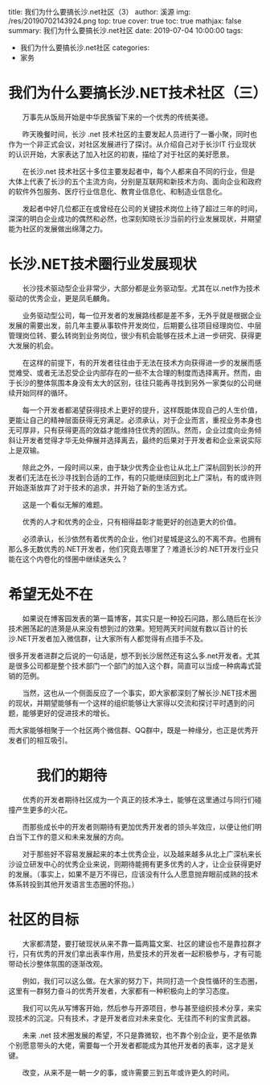 title: 我们为什么要搞长沙.net社区（3）
author: 溪源
img: /res/20190702143924.png
top: true
cover: true
toc: true
mathjax: false
summary: 我们为什么要搞长沙.net社区
date: 2019-07-04 10:00:00
tags:

- 我们为什么要搞长沙.net社区
  categories:
- 家务

# 我们为什么要搞长沙.NET技术社区（三） 

　　万事先从饭局开始是中华民族留下来的一个优秀的传统美德。

　　昨天晚餐时间，长沙 .net 技术社区的主要发起人员进行了一番小聚，同时也作为一个非正式会议，对社区发展进行了探讨。从介绍自己对于长沙IT 行业现状的认识开始，大家表达了加入社区的初衷，描绘了对于社区的美好愿景。

　　在长沙.net 技术社区十多位主要发起者中，每个人都来自不同的行业，但是大体上代表了长沙的五个主流方向，分别是互联网和新技术方向、面向企业和政府的软件外包服务、医疗行业信息化、教育业信息化、和制造业信息化。

　　发起者中好几位都正在或曾经在公司的关键技术岗位上待了超过三年的时间，深深的明白企业成功的偶然和必然，也深刻知晓长沙当前的行业发展现状，并期望能为社区的发展做出绵薄之力。 

# **长沙.NET技术圈行业发展现状** 

　　长沙技术驱动型企业非常少，大部分都是业务驱动型。尤其在以.net作为技术驱动的优秀企业，更是凤毛麟角。

　　业务驱动型公司，每一位开发者的发展路线都是差不多，无外乎就是根据企业发展的需要出发，前几年主要从事软件开发岗位，后期要么往项目经理岗位、中层管理岗位转、要么转岗到业务岗位，很少有机会能够在技术上进一步研究、获得更大发展的机会。

　　在这样的前提下，有的开发者往往由于无法在技术方向获得进一步的发展而感觉难受、或者无法忍受企业内部存在的一些不太合理的制度而选择离开。然而，由于长沙的整体氛围本身没有太大的区别，往往只能再寻找到另外一家类似的公司继续开始同样的循环。

　　每一个开发者都渴望获得技术上更好的提升，这样既能体现自己的人生价值，更能让自己的精神层面获得无穷满足。必须承认，对于企业而言，重视业务本身也无可厚非，只有获得更高的效益才能维持住优秀的团队。然而，企业过度向业务倾斜让开发者觉得才华无处伸展并选择离去，最终的后果对于开发者和企业来说实际上是双输。

　　除此之外，一段时间以来，由于缺少优秀企业也让从北上广深杭回到长沙的开发者们无法在长沙寻找到合适的工作，有的只能继续回到北上广深杭，有的或许则开始逐渐放弃了对于技术的追求，并开始了新的生活方式。

　　这是一个看似无解的难题。

　　优秀的人才和优秀的企业，只有相得益彰才能更好的创造更大的价值。

　　必须承认，长沙依然有着优秀的企业，他们对星城是这么的不离不弃。也拥有那么多无数优秀的.NET开发者，他们究竟去哪里了？难道长沙的.NET开发行业只能在这个内卷化的怪圈中继续迷失么？

# **希望无处不在**

　　如果说在博客园发表的第一篇博客，其实只是一种投石问路，那么随后在长沙技术圈荡起的涟漪是从来没有想到过的效果。短短两天时间就有数以百计的长沙.NET开发者加入微信群，让大家所有人都觉得有点措手不及。

很多开发者进群之后说的一句话是，想不到长沙居然还有这么多.net开发者。尤其是很多公司都是整个技术部门一个部门的加入这个群，简直可以当成一种病毒式营销的范例。

　　当然，这也从一个侧面反应了一个事实，即大家都深刻了解长沙.NET技术圈的现状，并期望能够有一个这样的组织能够让大家得以交流和探讨平时遇到的问题，能够更好的促进技术的增长。

而大家能够相聚于一个社区两个微信群、QQ群中，既是一种缘分，也正是优秀开发者们的相互吸引。

# 　　**我们的期待**

　　优秀的开发者期待社区成为一个真正的技术净土，能够在这里通过与同行们碰撞产生更多的火花。

　　而那些成长中的开发者则期待有更加优秀开发者的领头羊效应，以便让他们明白当下工作的意义和未来发展的方向。 

 　　对于那些好不容易发展起来的本土优秀企业，以及越来越多从北上广深杭来长沙设立研发中心的优秀企业来说，则期待能拥有更多优秀的人才，让企业获得更好的发展。（事实上，如果不是万不得已，应该没有什么人愿意抛弃眼前成熟的技术体系转投到其他开发语言生态圈的怀抱。）

# **社区的目标**　　

　　大家都清楚，要打破现状从来不靠一篇两篇文案、社区的建设也不是靠拉群才行，只有优秀的开发们拿出表率作用，热爱技术的开发者一起积极参与，才有可能带动长沙整体氛围的逐渐改观。

　　例如，我们可以这么做。在大家的努力下，共同打造一个良性循环的生态圈，这里有一群努力奋斗的优秀开发者，大家都有一种积极向上的学习态度。

　　我们可以先从写博客开始，然后参与开源项目，参与甚至组织技术分享，来实现技术的沉淀。只有技术，才是开发者应对未来变化、无往而不利的宝贵武器。

　　未来 .net 技术圈发展的希望，不只是靠微软，也不靠个别企业，更不是依靠个别愿意带头的大佬，需要每一个开发者都能成为其他开发者的表率，这才是关键。 

　　改变，从来不是一朝一夕的事，或许需要三到五年或许更久的时间。